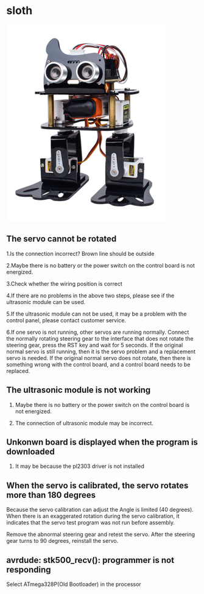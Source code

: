 # sloth
![img](../../img/arduino/sloth/sloth.png)

## The servo cannot be rotated

1.Is the connection incorrect? Brown line should be outside

2.Maybe there is no battery or the power switch on the control board is not energized.

3.Check whether the wiring position is correct

4.If there are no problems in the above two steps, please see if the ultrasonic module can be used.

5.If the ultrasonic module can not be used, it may be a problem with the control panel, please contact customer service.
 
6.If one servo is not running, other servos are running normally. Connect the normally rotating steering gear to the interface that does not rotate the steering gear, press the RST key and wait for 5 seconds. If the original normal servo is still running, then it is the servo problem and a replacement servo is needed. If the original normal servo does not rotate, then there is something wrong with the control board, and a control board needs to be replaced.

## The ultrasonic module is not working

1. Maybe there is no battery or the power switch on the control board is not energized.

2. The connection of ultrasonic module may be incorrect.

## Unkonwn board is displayed when the program is downloaded

1. It may be because the pl2303 driver is not installed

## When the servo is calibrated, the servo rotates more than 180 degrees
 Because the servo calibration can adjust the Angle is limited (40 degrees). When there is an exaggerated rotation during the servo calibration, it indicates that the servo test program was not run before assembly.

Remove the abnormal steering gear and retest the servo. After the steering gear turns to 90 degrees, reinstall the servo.

## avrdude: stk500_recv(): programmer is not responding

Select ATmega328P(Old Bootloader) in the processor
